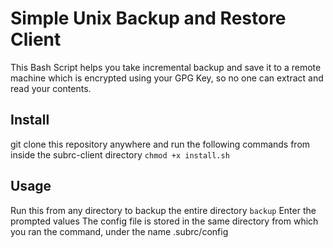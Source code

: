 # Simple Unix Backup and Restore Client
This Bash Script helps you take incremental backup and save it to a remote machine which is encrypted using your GPG Key, so no one can extract and read your contents.

## Install
git clone this repository anywhere and run the following commands from inside the subrc-client directory
`chmod +x install.sh`

## Usage
Run this from any directory to backup the entire directory
`backup`
Enter the prompted values
The config file is stored in the same directory from which you ran the command, under the name .subrc/config
